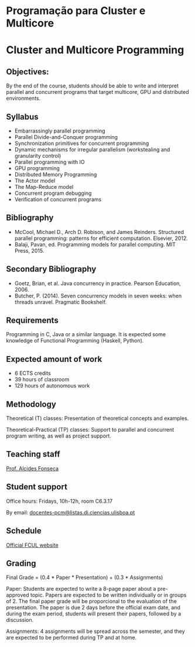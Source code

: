 Programação para Cluster e Multicore
====================================

Cluster and Multicore Programming
=================================

Objectives:
-----------

By the end of the course, students should be able to write and interpret parallel and concurrent programs that target multicore, GPU and distributed environments.


Syllabus
--------

- Embarrassingly parallel programming
- Parallel Divide-and-Conquer programming
- Synchronization primitives for concurrent programming
- Dynamic mechanisms for irregular parallelism (workstealing and granularity control)
- Parallel programming with IO
- GPU programming
- Distributed Memory Programming
- The Actor model
- The Map-Reduce model
- Concurrent program debugging
- Verification of concurrent programs

Bibliography
------------

- McCool, Michael D., Arch D. Robison, and James Reinders. Structured parallel programming: patterns for efficient computation. Elsevier, 2012.
- Balaji, Pavan, ed. Programming models for parallel computing. MIT Press, 2015.

Secondary Bibliography
-----------------------

- Goetz, Brian, et al. Java concurrency in practice. Pearson Education, 2006.
- Butcher, P. (2014). Seven concurrency models in seven weeks: when threads unravel. Pragmatic Bookshelf.


Requirements
------------

Programming in C, Java or a similar language. It is expected some knowledge of Functional Programming (Haskell, Python).


Expected amount of work
-----------------------

- 6 ECTS credits
- 39 hours of classroom
- 129 hours of autonomous work


Methodology
-----------

Theoretical (T) classes: Presentation of theoretical concepts and examples.

Theoretical-Practical (TP) classes: Support to parallel and concurrent program writing, as well as project support.



Teaching staff
--------------

[Prof. Alcides Fonseca](https://ciencias.ulisboa.pt/pt/perfil/amfonseca)


Student support
---------------

Office hours:
	Fridays, 10h-12h, room C6.3.17

By email:
	docentes-pcm@listas.di.ciencias.ulisboa.pt


Schedule
-------

[Official FCUL website](https://ciencias.ulisboa.pt/servicosCake/servicoHorarios/horarios/toPdf/1/unidade_curricular_PCM_761.html)


Grading
---------

Final Grade = (0.4 * Paper * Presentation) + (0.3 * Assignments)

Paper:
	Students are expected to write a 8-page paper about a pre-approved topic. Papers are expected to be written
	individually or in groups of 2. The final paper grade will be proporcional to the evaluation of the presentation.
	The paper is due 2 days before the official exam date, and during the exam period, students will present their papers, followed by a discussion.
	
Assignments:
	4 assignments will be spread across the semester, and they are expected to be performed during TP and at home.
